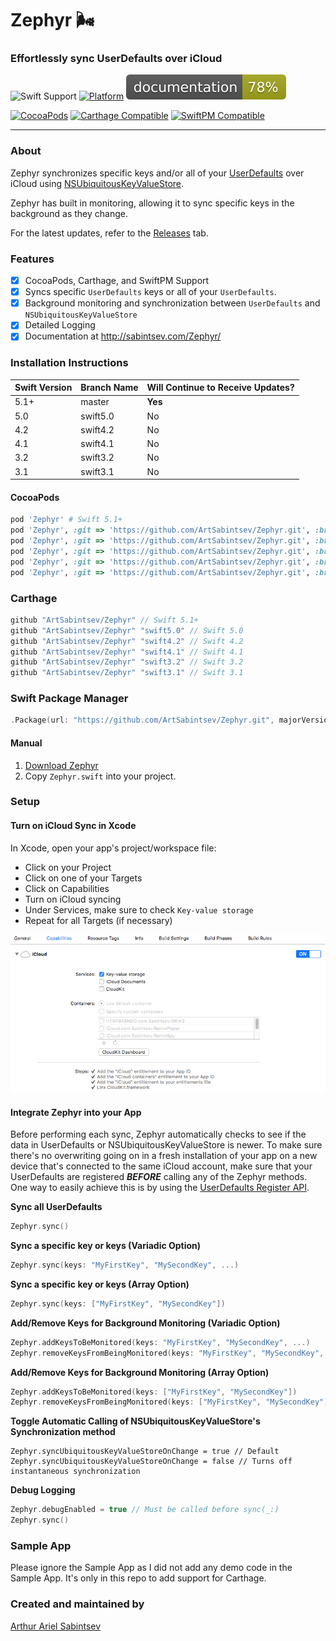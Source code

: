 # Zephyr 🌬️

### Effortlessly sync UserDefaults over iCloud

![Swift Support](https://img.shields.io/badge/Swift-5.3-orange.svg) [![Platform](https://img.shields.io/badge/Platforms-iOS%20%7c%20tvOS-lightgray.svg?style=flat)](http://cocoadocs.org/docsets/Zephyr) ![Documentation](https://github.com/ArtSabintsev/Zephyr/blob/master/docs/badge.svg)

[![CocoaPods](https://img.shields.io/cocoapods/v/Zephyr.svg)]()  [![Carthage Compatible](https://img.shields.io/badge/Carthage-compatible-4BC51D.svg?style=flat)]() [![SwiftPM Compatible](https://img.shields.io/badge/SwiftPM-Compatible-brightgreen.svg)](https://swift.org/package-manager/)

---
### About

Zephyr synchronizes specific keys and/or all of your [UserDefaults](https://developer.apple.com/documentation/foundation/userdefaults) over iCloud using [NSUbiquitousKeyValueStore](https://developer.apple.com/library/ios/documentation/Foundation/Reference/NSUbiquitousKeyValueStore_class/).

Zephyr has built in monitoring, allowing it to sync specific keys in the background as they change.

For the latest updates, refer to the [Releases](https://github.com/ArtSabintsev/Zephyr/releases) tab.

### Features
- [x] CocoaPods, Carthage, and SwiftPM Support
- [x] Syncs specific `UserDefaults` keys or all of your `UserDefaults`.
- [x] Background monitoring and synchronization between `UserDefaults` and `NSUbiquitousKeyValueStore`
- [x] Detailed Logging
- [x] Documentation at http://sabintsev.com/Zephyr/

### Installation Instructions

| Swift Version |  Branch Name  | Will Continue to Receive Updates?
| ------------- | ------------- |  -------------
| 5.1+ | master | **Yes**
| 5.0 | swift5.0 | No
| 4.2 | swift4.2 | No
| 4.1 | swift4.1 | No
| 3.2 | swift3.2 | No
| 3.1 | swift3.1 | No

#### CocoaPods
```ruby
pod 'Zephyr' # Swift 5.1+
pod 'Zephyr', :git => 'https://github.com/ArtSabintsev/Zephyr.git', :branch => 'swift5.0' # Swift 5.0
pod 'Zephyr', :git => 'https://github.com/ArtSabintsev/Zephyr.git', :branch => 'swift4.2' # Swift 4.2
pod 'Zephyr', :git => 'https://github.com/ArtSabintsev/Zephyr.git', :branch => 'swift4.1' # Swift 4.1
pod 'Zephyr', :git => 'https://github.com/ArtSabintsev/Zephyr.git', :branch => 'swift3.2' # Swift 3.2
pod 'Zephyr', :git => 'https://github.com/ArtSabintsev/Zephyr.git', :branch => 'swift3.1' # Swift 3.1
```

### Carthage
``` swift
github "ArtSabintsev/Zephyr" // Swift 5.1+
github "ArtSabintsev/Zephyr" "swift5.0" // Swift 5.0
github "ArtSabintsev/Zephyr" "swift4.2" // Swift 4.2
github "ArtSabintsev/Zephyr" "swift4.1" // Swift 4.1
github "ArtSabintsev/Zephyr" "swift3.2" // Swift 3.2
github "ArtSabintsev/Zephyr" "swift3.1" // Swift 3.1
```

### Swift Package Manager
``` swift
.Package(url: "https://github.com/ArtSabintsev/Zephyr.git", majorVersion: 3)
```

#### Manual

1. [Download Zephyr](http://github.com/ArtSabintsev/Zephyr/archive/master.zip)
2. Copy `Zephyr.swift` into your project.

### Setup

#### Turn on iCloud Sync in Xcode
In Xcode, open your app's project/workspace file:
- Click on your Project
- Click on one of your Targets
- Click on Capabilities
- Turn on iCloud syncing
- Under Services, make sure to check `Key-value storage`
- Repeat for all Targets (if necessary)

![How to turn on iCloud Key Value Store Syncing](https://github.com/ArtSabintsev/Zephyr/blob/master/Assets/XcodeSettings.png?raw=true "How to turn on iCloud Key Value Store Syncing")

#### Integrate Zephyr into your App

Before performing each sync, Zephyr automatically checks to see if the data in UserDefaults or NSUbiquitousKeyValueStore is newer. To make sure there's no overwriting going on in a fresh installation of your app on a new device that's connected to the same iCloud account, make sure that your UserDefaults are registered ***BEFORE*** calling any of the Zephyr methods. One way to easily achieve this is by using the [UserDefaults Register API](https://developer.apple.com/documentation/foundation/userdefaults/1417065-register).

**Sync all UserDefaults**
```Swift
Zephyr.sync()
```

**Sync a specific key or keys (Variadic Option)**
```Swift
Zephyr.sync(keys: "MyFirstKey", "MySecondKey", ...)
```

**Sync a specific key or keys (Array Option)**
```Swift
Zephyr.sync(keys: ["MyFirstKey", "MySecondKey"])
```

**Add/Remove Keys for Background Monitoring (Variadic Option)**

```Swift
Zephyr.addKeysToBeMonitored(keys: "MyFirstKey", "MySecondKey", ...)
Zephyr.removeKeysFromBeingMonitored(keys: "MyFirstKey", "MySecondKey", ...)
```

**Add/Remove Keys for Background Monitoring (Array Option)**
```Swift
Zephyr.addKeysToBeMonitored(keys: ["MyFirstKey", "MySecondKey"])
Zephyr.removeKeysFromBeingMonitored(keys: ["MyFirstKey", "MySecondKey"])
```
**Toggle Automatic Calling of NSUbiquitousKeyValueStore's Synchronization method**
```
Zephyr.syncUbiquitousKeyValueStoreOnChange = true // Default
Zephyr.syncUbiquitousKeyValueStoreOnChange = false // Turns off instantaneous synchronization
```

**Debug Logging**
```Swift
Zephyr.debugEnabled = true // Must be called before sync(_:)
Zephyr.sync()
```

### Sample App

Please ignore the Sample App as I did not add any demo code in the Sample App. It's only in this repo to add support for Carthage.

### Created and maintained by
[Arthur Ariel Sabintsev](http://www.sabintsev.com/)
